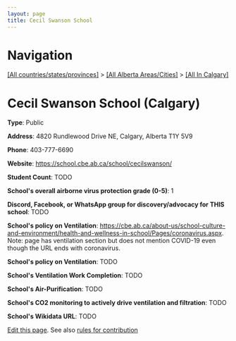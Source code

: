 ```yaml
---
layout: page
title: Cecil Swanson School
---
```

# Navigation

[[All countries/states/provinces]](../../..) > [[All Alberta Areas/Cities]](../..) > [[All In Calgary]](..)

# Cecil Swanson School (Calgary)

**Type**: Public

**Address**: 4820 Rundlewood Drive NE, Calgary, Alberta T1Y 5V9

**Phone**: 403-777-6690

**Website**: <https://school.cbe.ab.ca/school/cecilswanson/>

**Student Count**: TODO

**School's overall airborne virus protection grade (0-5)**: 1

**Discord, Facebook, or WhatsApp group for discovery/advocacy for THIS school**: TODO

**School's policy on Ventilation**: <https://cbe.ab.ca/about-us/school-culture-and-environment/health-and-wellness-in-school/Pages/coronavirus.aspx>. Note: page has ventilation section but does not mention COVID-19 even though the URL ends with coronavirus.

**School's policy on Ventilation**: TODO

**School's Ventilation Work Completion**: TODO

**School's Air-Purification**: TODO

**School's CO2 monitoring to actively drive ventilation and filtration**: TODO

**School's Wikidata URL**: TODO


[Edit this page](https://github.com/ventilate-schools/AB/edit/main/./Calgary/Cecil_Swanson_School.md). See also [rules for contribution](../../../contribution-rules/)